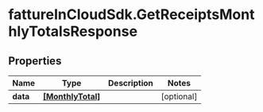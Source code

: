 # fattureInCloudSdk.GetReceiptsMonthlyTotalsResponse

## Properties

Name | Type | Description | Notes
------------ | ------------- | ------------- | -------------
**data** | [**[MonthlyTotal]**](MonthlyTotal.md) |  | [optional] 


